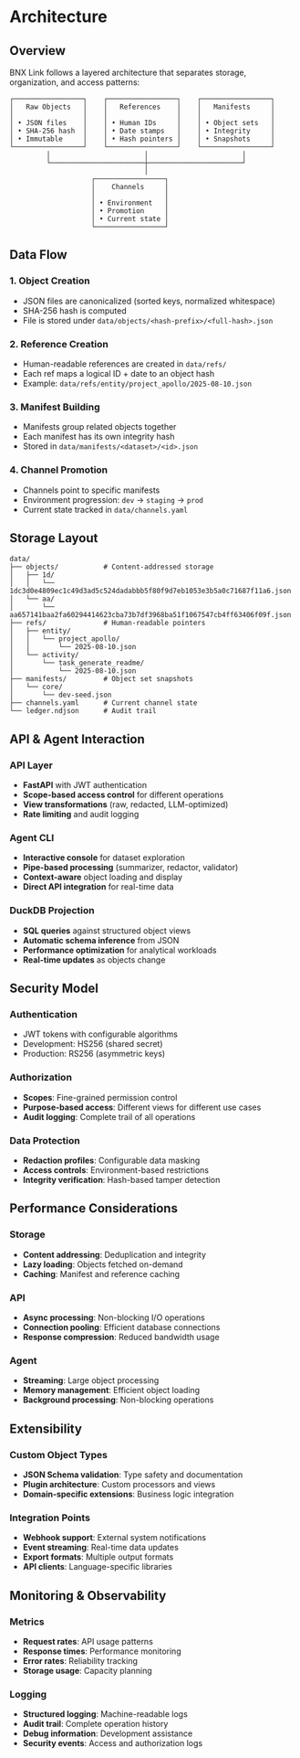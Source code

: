 # Architecture

## Overview

BNX Link follows a layered architecture that separates storage, organization, and access patterns:

```
┌─────────────────┐    ┌─────────────────┐    ┌─────────────────┐
│   Raw Objects   │    │   References    │    │   Manifests     │
│                 │    │                 │    │                 │
│ • JSON files    │    │ • Human IDs     │    │ • Object sets   │
│ • SHA-256 hash  │    │ • Date stamps   │    │ • Integrity     │
│ • Immutable     │    │ • Hash pointers │    │ • Snapshots     │
└─────────────────┘    └─────────────────┘    └─────────────────┘
         │                       │                       │
         └───────────────────────┼───────────────────────┘
                                 │
                    ┌─────────────────┐
                    │    Channels     │
                    │                 │
                    │ • Environment   │
                    │ • Promotion     │
                    │ • Current state │
                    └─────────────────┘
```

## Data Flow

### 1. Object Creation
- JSON files are canonicalized (sorted keys, normalized whitespace)
- SHA-256 hash is computed
- File is stored under `data/objects/<hash-prefix>/<full-hash>.json`

### 2. Reference Creation
- Human-readable references are created in `data/refs/`
- Each ref maps a logical ID + date to an object hash
- Example: `data/refs/entity/project_apollo/2025-08-10.json`

### 3. Manifest Building
- Manifests group related objects together
- Each manifest has its own integrity hash
- Stored in `data/manifests/<dataset>/<id>.json`

### 4. Channel Promotion
- Channels point to specific manifests
- Environment progression: `dev` → `staging` → `prod`
- Current state tracked in `data/channels.yaml`

## Storage Layout

```
data/
├── objects/           # Content-addressed storage
│   ├── 1d/
│   │   └── 1dc3d0e4809ec1c49d3ad5c524dadabbb5f80f9d7eb1053e3b5a0c71687f11a6.json
│   └── aa/
│       └── aa657141baa2fa60294414623cba73b7df3968ba51f1067547cb4ff63406f09f.json
├── refs/              # Human-readable pointers
│   ├── entity/
│   │   └── project_apollo/
│   │       └── 2025-08-10.json
│   └── activity/
│       └── task_generate_readme/
│           └── 2025-08-10.json
├── manifests/         # Object set snapshots
│   └── core/
│       └── dev-seed.json
├── channels.yaml      # Current channel state
└── ledger.ndjson      # Audit trail
```

## API & Agent Interaction

### API Layer
- **FastAPI** with JWT authentication
- **Scope-based access control** for different operations
- **View transformations** (raw, redacted, LLM-optimized)
- **Rate limiting** and audit logging

### Agent CLI
- **Interactive console** for dataset exploration
- **Pipe-based processing** (summarizer, redactor, validator)
- **Context-aware** object loading and display
- **Direct API integration** for real-time data

### DuckDB Projection
- **SQL queries** against structured object views
- **Automatic schema inference** from JSON
- **Performance optimization** for analytical workloads
- **Real-time updates** as objects change

## Security Model

### Authentication
- JWT tokens with configurable algorithms
- Development: HS256 (shared secret)
- Production: RS256 (asymmetric keys)

### Authorization
- **Scopes**: Fine-grained permission control
- **Purpose-based access**: Different views for different use cases
- **Audit logging**: Complete trail of all operations

### Data Protection
- **Redaction profiles**: Configurable data masking
- **Access controls**: Environment-based restrictions
- **Integrity verification**: Hash-based tamper detection

## Performance Considerations

### Storage
- **Content addressing**: Deduplication and integrity
- **Lazy loading**: Objects fetched on-demand
- **Caching**: Manifest and reference caching

### API
- **Async processing**: Non-blocking I/O operations
- **Connection pooling**: Efficient database connections
- **Response compression**: Reduced bandwidth usage

### Agent
- **Streaming**: Large object processing
- **Memory management**: Efficient object loading
- **Background processing**: Non-blocking operations

## Extensibility

### Custom Object Types
- **JSON Schema validation**: Type safety and documentation
- **Plugin architecture**: Custom processors and views
- **Domain-specific extensions**: Business logic integration

### Integration Points
- **Webhook support**: External system notifications
- **Event streaming**: Real-time data updates
- **Export formats**: Multiple output formats
- **API clients**: Language-specific libraries

## Monitoring & Observability

### Metrics
- **Request rates**: API usage patterns
- **Response times**: Performance monitoring
- **Error rates**: Reliability tracking
- **Storage usage**: Capacity planning

### Logging
- **Structured logging**: Machine-readable logs
- **Audit trail**: Complete operation history
- **Debug information**: Development assistance
- **Security events**: Access and authorization logs
